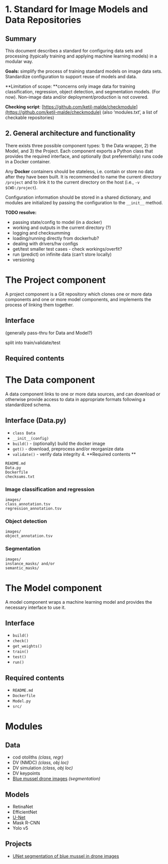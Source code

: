 # 1. Standard for Image Models and Data Repositories

## Summary

This document describes a standard for configuring data sets and processing (typically training and applying machine learning models) in a modular way. 

**Goals:** simplify the process of training standard models on image data sets.  Standardize configuration to support reuse of models and data.

**Limitation of scope: **concerns only image data for training classification, regression, object detection, and segmentation models.  (For now).  Non-image data and/or deployment/production is not covered.

**Checking script**: [https://github.com/ketil-malde/checkmodule](https://github.com/ketil-malde/checkmodule) (also ‘modules.txt’, a list of checkable repositories)

## 2. General architecture and functionality

There exists three possible component types: 1) the Data wrapper, 2) the Model, and 3) the Project.  Each component exports a Python class that provides the required interface, and optionally (but preferentially) runs code in a Docker container. 

Any **Docker** containers should be stateless, i.e. contain or store no data after they have been built.  It is recommended to name the current directory `/project` and to link it to the current directory on the host (i.e., `-v $CWD:/project`).

Configuration information should be stored in a shared dictionary, and modules are initialized by passing the configuration to the `__init__` method.

**TODO resolve:** 

* passing state/config to model (in a docker) 
* working and outputs in the current directory (?) 
* logging and checksumming 
* loading/running directly from dockerhub? 
* dealing with drivers/hw configs 
* get/test smaller test cases - check workings/overfit?
* run (predict) on infinite data (can’t store locally)
* versioning

# The Project component

A project component is a Git repository which clones one or more data components and one or more model components, and implements the process of linking them together. 

## Interface

(generally pass-thru for Data and Model?) 

split into train/validate/test 

## Required contents

# The Data component

A data component links to one or more data sources, and can download or otherwise provide access to data in appropriate formats following a standardized schema. 

## Interface (Data.py)

* `class Data`
* `__init__(config)`
* `build()` - (optionally) build the docker image
* `get()` - download, preprocess and/or reorganize data
* `validate()` - verify data integrity
        4. **Required contents **

```
README.md 
Data.py
Dockerfile
checksums.txt 

```

### Image classification and regression


```
images/ 
class_annotation.tsv 
regression_annotation.tsv 

```

### Object detection


```
images/
object_annotation.tsv 

```

### Segmentation

```
images/
instance_masks/ and/or 
semantic_masks/ 

```

# The Model component

A model component wraps a machine learning model and provides the necessary interface to use it. 

## Interface

* `build() `
* `check() `
* `get_weights() `
* `train() `
* `test() `
* `run() `

## Required contents

* `README.md`
* `Dockerfile`
* `Model.py`
* `src/`

# Modules

## Data

* cod otoliths _(class, regr)_
* DV (NMDC) _(class, obj loc)_
* DV simulation _(class, obj loc)_
* DV keypoints
* [Blue mussel drone images](https://github.com/ketil-malde/blue-mussel-drone-testdata) _(segmentation)_


## Models



* RetinaNet
* EfficientNet
* [U-Net](https://github.com/ketil-malde/Pytorch-UNet)
* Mask R-CNN
* Yolo v5

## Projects

* [UNet segmentation of blue mussel in drone images](https://github.com/ketil-malde/unet-blue-mussel-images)
